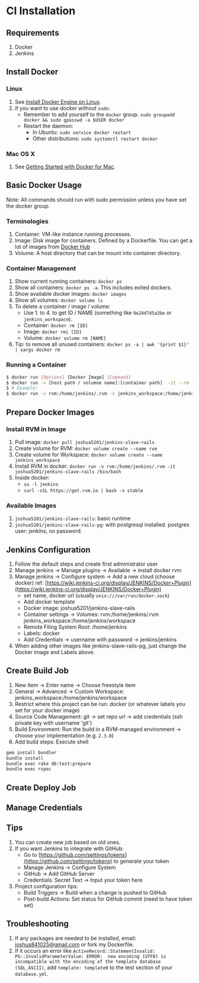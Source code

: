 # CI Installation

## Requirements
1. Docker
2. Jenkins

## Install Docker

### Linux
1. See [Install Docker Engine on Linux](https://docs.docker.com/engine/installation/linux/).
2. if you want to use docker without `sudo`:
    - Remember to add yourself to the `docker` group. `sudo groupadd docker && sudo gpasswd -a $USER docker`
    - Restart the daemon:
        - In Ubuntu: `sudo service docker restart`
        - Other distributions: `sudo systemctl restart docker`

### Mac OS X
1. See [Getting Started with Docker for Mac](https://docs.docker.com/docker-for-mac/).

## Basic Docker Usage

Note:  All commands should run with sudo permission unless you have set the docker group.
### Terminologies
1. Container: VM-like instance running processes.
2. Image: Disk image for containers. Defined by a Dockerfile. You can get a lot of images from [Docker Hub](https://hub.docker.com/)
3. Volume: A host directory that can be mount into container directory.

### Container Management
1. Show current running containers: `docker ps`
2. Show all containers: `docker ps -a`. This includes exited dockers.
3. Show available docker images: `docker images`
4. Show all volumes: `docker volume ls`
5. To delete a container / image / volume:
    - Use 1. to 4. to get ID / NAME (something like `9e24d7d5a3be` or `jenkins_workspace`).
    - Container: `docker rm [ID]`
    - Image: `docker rmi [ID]`
    - Volume: `docker volume rm [NAME]`
6. Tip: to remove all unused containers: `docker ps -a | awk '{print $1}' | xargs docker rm`

### Running a Container

```bash
$ docker run [Options] [Docker Image] [Command]
$ docker run -v [host path / volumne name]:[container path]  -it --rm [docker image] [command] 
$ # Example:
$ docker run -v rvm:/home/jenkins/.rvm -v jenkins_workspace:/home/jenkins/workspace -it --rm joshua5201/jenkins-slave-rails /bin/bash
```

## Prepare Docker Images
### Install RVM in Image

1. Pull image: `docker pull joshua5201/jenkins-slave-rails`
2. Create volume for RVM: `docker volume create --name rvm`
3. Create volume for Workspace: `docker volume create --name jenkins_workspace`
4. Install RVM in docker: `docker run -v rvm:/home/jenkins/.rvm -it joshua5201/jenkins-slave-rails /bin/bash`
5. Inside docker: 
    - `su -l jenkins`
    - `curl -sSL https://get.rvm.io | bash -s stable`

### Available Images
1. `joshua5201/jenkins-slave-rails`: basic runtime 
2. `joshua5201/jenkins-slave-rails-pg`: with postgresql installed. postgres user: jenkins, no password.

## Jenkins Configuration
1. Follow the default steps and create first administrator user
2. Manage jenkins -> Manage plugins -> Available -> install docker rvm
3. Manage jenkins -> Configure system -> Add a new cloud (choose docker) ref: [https://wiki.jenkins-ci.org/display/JENKINS/Docker+Plugin](https://wiki.jenkins-ci.org/display/JENKINS/Docker+Plugin)
    - set name, docker url (usually `unix:///var/run/docker.sock`)
    - Add docker template
    - Docker image: joshua5201/jenkins-slave-rails
    - Container settings -> Volumes: rvm:/home/jenkins/.rvm jenkins\_workspace:/home/jenkins/workspace
    - Remote Filing System Root: /home/jenkins
    - Labels: docker
    - Add Credentials -> username with password -> jenkins/jenkins
4. When adding other images like jenkins-slave-rails-pg, just change the Docker image and Labels above.

## Create Build Job
1. New Item -> Enter name -> Choose freestyle item
2. General -> Advanced -> Custom Workspace:  jenkins\_workspace:/home/jenkins/workspace
2. Restrict where this project can be run: docker (or whatever labels you set for your docker image)
3. Source Code Management: git -> set repo url -> add credentials (ssh private key with username 'git')
4. Build Environment: Run the build in a RVM-managed environment -> choose your implementation (e.g. `2.3.0`)
5. Add build steps: Execute shell 
``` bash
gem install bundler
bundle install
bundle exec rake db:test:prepare
bundle exec rspec
```

## Create Deploy Job

## Manage Credentials

## Tips
1. You can create new job based on old ones.
2. If you want Jenkins to integrate with GitHub:
    - Go to [https://github.com/settings/tokens](https://github.com/settings/tokens) to generate your token
    - Manage Jenkins -> Configure System 
    - GitHub -> Add GitHub Server
    - Credentials: Secret Text -> Input your token here
3. Project configuration tips: 
    - Build Triggers -> Build when a change is pushed to GitHub
    - Post-build Actions: Set status for GitHub commit (need to have token set)

## Troubleshooting
1. If any packages are needed to be installed, email: joshua841025@gmail.com or fork my Dockerfile.
2. If it occurs an error like `ActiveRecord::StatementInvalid: PG::InvalidParameterValue: ERROR:  new encoding (UTF8) is incompatible with the encoding of the template database (SQL_ASCII)`, add `template: template0` to the test section of your `database.yml`.

